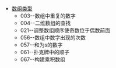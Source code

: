 * [数组类型](/src/Array_Question)
    * 003--数组中重复的数字
    * 004--二维数组的查找
    * 021--调整数组顺序使奇数位于偶数前面
    * 056--数组中数字出现的次数
    * 057--和为s的数字
    * 061--扑克牌中的顺子
    * 067--构建乘积数组
